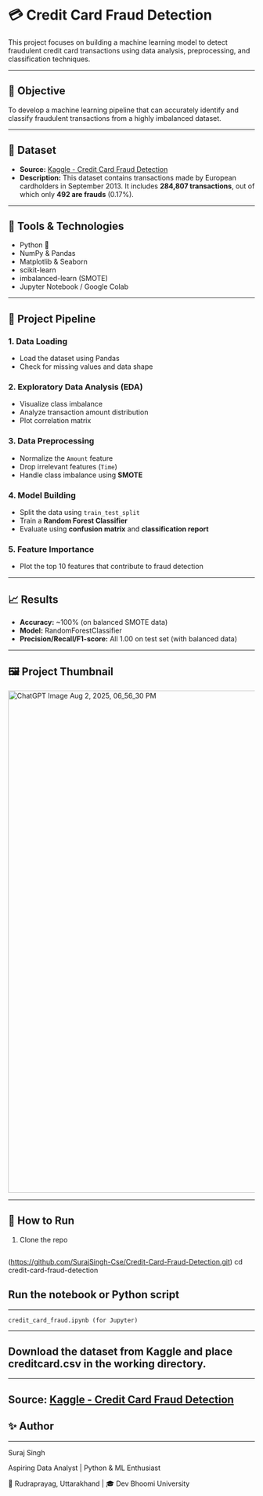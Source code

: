 # 💳 Credit Card Fraud Detection

This project focuses on building a machine learning model to detect fraudulent credit card transactions using data analysis, preprocessing, and classification techniques.

---

## 📌 Objective

To develop a machine learning pipeline that can accurately identify and classify fraudulent transactions from a highly imbalanced dataset.

---

## 📂 Dataset

- **Source:** [Kaggle - Credit Card Fraud Detection](https://www.kaggle.com/datasets/mlg-ulb/creditcardfraud)
- **Description:** This dataset contains transactions made by European cardholders in September 2013. It includes **284,807 transactions**, out of which only **492 are frauds** (0.17%).

---

## 🔧 Tools & Technologies

- Python 🐍
- NumPy & Pandas
- Matplotlib & Seaborn
- scikit-learn
- imbalanced-learn (SMOTE)
- Jupyter Notebook / Google Colab

---

## 🧪 Project Pipeline

### 1. Data Loading
- Load the dataset using Pandas
- Check for missing values and data shape

### 2. Exploratory Data Analysis (EDA)
- Visualize class imbalance
- Analyze transaction amount distribution
- Plot correlation matrix

### 3. Data Preprocessing
- Normalize the `Amount` feature
- Drop irrelevant features (`Time`)
- Handle class imbalance using **SMOTE**

### 4. Model Building
- Split the data using `train_test_split`
- Train a **Random Forest Classifier**
- Evaluate using **confusion matrix** and **classification report**

### 5. Feature Importance
- Plot the top 10 features that contribute to fraud detection

---

## 📈 Results

- **Accuracy:** ~100% (on balanced SMOTE data)
- **Model:** RandomForestClassifier
- **Precision/Recall/F1-score:** All 1.00 on test set (with balanced data)

---

## 🖼️ Project Thumbnail

<img width="1024" height="1024" alt="ChatGPT Image Aug 2, 2025, 06_56_30 PM" src="https://github.com/user-attachments/assets/cf29bcd8-080d-4e29-980a-1364cf4f6b32" />


---

## 🏁 How to Run

1. Clone the repo  
   ```bash
  (https://github.com/SurajSingh-Cse/Credit-Card-Fraud-Detection.git)
   cd credit-card-fraud-detection

## Run the notebook or Python script
---
    credit_card_fraud.ipynb (for Jupyter)
---
## Download the dataset from Kaggle and place creditcard.csv in the working directory.
---
**Source:** [Kaggle - Credit Card Fraud Detection](https://www.kaggle.com/datasets/mlg-ulb/creditcardfraud)
---


## ✨ Author
---
Suraj Singh


Aspiring Data Analyst | Python & ML Enthusiast



📍 Rudraprayag, Uttarakhand | 🎓 Dev Bhoomi University
